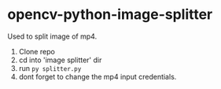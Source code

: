 # opencv-python-image-splitter

Used to split image of mp4.

1. Clone repo
2. cd into 'image splitter' dir
3. run `py splitter.py`
4. dont forget to change the mp4 input credentials.
